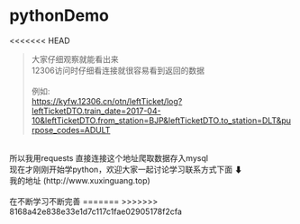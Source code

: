 # pythonDemo
<<<<<<< HEAD

> 大家仔细观察就能看出来 <br />
> 12306访问时仔细看连接就很容易看到返回的数据<br /><br />
例如:<br />
<https://kyfw.12306.cn/otn/leftTicket/log?leftTicketDTO.train_date=2017-04-10&leftTicketDTO.from_station=BJP&leftTicketDTO.to_station=DLT&purpose_codes=ADULT>
 
<br />
所以我用requests 直接连接这个地址爬取数据存入mysql
<br />
现在才刚刚开始学python，欢迎大家一起讨论学习联系方式下面 ⬇<br />
我的地址
(http://www.xuxinguang.top)
<br /><br />
在不断学习不断完善
=======
>>>>>>> 8168a42e838e33e1d7c117c1fae02905178f2cfa
